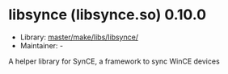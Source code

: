 # libsynce (libsynce.so) 0.10.0
 - Library: [master/make/libs/libsynce/](https://github.com/Freetz-NG/freetz-ng/tree/master/make/libs/libsynce/)
 - Maintainer: -

A helper library for SynCE, a framework to sync WinCE devices
